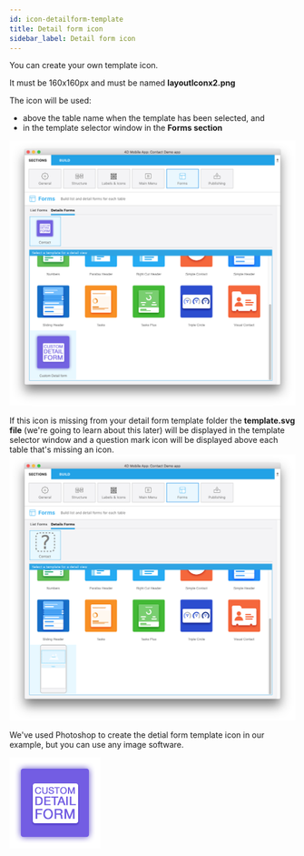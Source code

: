 ```yaml
---
id: icon-detailform-template
title: Detail form icon
sidebar_label: Detail form icon
---
```


You can create your own template icon. 

It must be 160x160px and must be named **layoutIconx2.png**

The icon will be used:
* above the table name when the template has been selected, and
* in the template selector window in the **Forms section**

![Custom detailform template](assets/custom-detailform/custom-detailform-template.png)


If this icon is missing from your detail form template folder the **template.svg file** (we're going to learn about this later) will be displayed in the template selector window and a question mark icon will be displayed above each table that's missing an icon.
![Missing listform icon custom template](assets/custom-detailform/missing-detailform-icon-custom-template.png)

We've used Photoshop to create the detial form template icon in our example, but you can use any image software.

![Custom listform template icon](assets/custom-detailform/custom-detail-form-icon.png)
